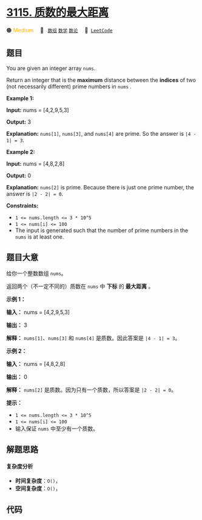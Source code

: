 # [3115. 质数的最大距离](https://leetcode.com/problems/maximum-prime-difference)

🟠 <font color=#ffb800>Medium</font>&emsp; 🔖&ensp; [`数组`](/tag/array.md) [`数学`](/tag/math.md) [`数论`](/tag/number-theory.md)&emsp; 🔗&ensp;[`LeetCode`](https://leetcode.com/problems/maximum-prime-difference)

## 题目

You are given an integer array `nums`.

Return an integer that is the **maximum** distance between the **indices** of
two (not necessarily different) prime numbers in `nums` _._



**Example 1:**

**Input:** nums = [4,2,9,5,3]

**Output:** 3

**Explanation:** `nums[1]`, `nums[3]`, and `nums[4]` are prime. So the answer
is `|4 - 1| = 3`.

**Example 2:**

**Input:** nums = [4,8,2,8]

**Output:** 0

**Explanation:** `nums[2]` is prime. Because there is just one prime number,
the answer is `|2 - 2| = 0`.



**Constraints:**

  * `1 <= nums.length <= 3 * 10^5`
  * `1 <= nums[i] <= 100`
  * The input is generated such that the number of prime numbers in the `nums` is at least one.


## 题目大意

给你一个整数数组 `nums`。

返回两个（不一定不同的）质数在 `nums` 中 **下标** 的 **最大距离** 。



**示例 1：**

**输入：** nums = [4,2,9,5,3]

**输出：** 3

**解释：** `nums[1]`、`nums[3]` 和 `nums[4]` 是质数。因此答案是 `|4 - 1| = 3`。

**示例 2：**

**输入：** nums = [4,8,2,8]

**输出：** 0

**解释：** `nums[2]` 是质数。因为只有一个质数，所以答案是 `|2 - 2| = 0`。



**提示：**

  * `1 <= nums.length <= 3 * 10^5`
  * `1 <= nums[i] <= 100`
  * 输入保证 `nums` 中至少有一个质数。


## 解题思路

#### 复杂度分析

- **时间复杂度**：`O()`，
- **空间复杂度**：`O()`，

## 代码

```javascript

```